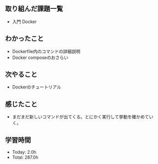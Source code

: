 ## 取り組んだ課題一覧
- 入門 Docker
## わかったこと
- Dockerfile内のコマンドの詳細説明
- Docker composeのおさらい
## 次やること
- Dockerのチュートリアル
## 感じたこと
- まだまだ新しいコマンドが出てくる。とにかく実行して挙動を確かめていく。
## 学習時間
- Today: 2.0h
- Total: 287.0h
